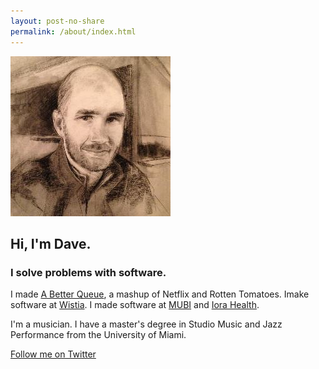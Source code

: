 ```yaml
---
layout: post-no-share
permalink: /about/index.html
---
```


<img class="dave" src="/images/dave.jpg" />

<h2 class="greeting">Hi, I'm Dave.</h2>

<h3 class="greeting">I solve problems with software.</h3>

I made [A Better Queue](http://abetterqueue.com/), a mashup of Netflix and
Rotten Tomatoes. Imake software at [Wistia](https://wistia.com). I made
software at [MUBI](https://mubi.com) and [Iora Health](http://www.iorahealth.com/).

I'm a musician. I have a master's degree in Studio Music and Jazz Performance
from the University of Miami.

<a href="https://twitter.com/davejachimiak" class="twitter-follow-button" data-show-count="false" data-size="large">Follow me on Twitter</a>
<script>!function(d,s,id){var js,fjs=d.getElementsByTagName(s)[0],p=/^http:/.test(d.location)?'http':'https';if(!d.getElementById(id)){js=d.createElement(s);js.id=id;js.src=p+'://platform.twitter.com/widgets.js';fjs.parentNode.insertBefore(js,fjs);}}(document, 'script', 'twitter-wjs');</script>
